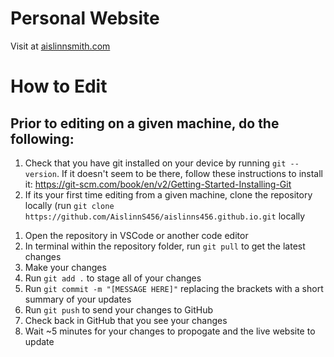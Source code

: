 # Personal Website
Visit at <a href="aislinnsmith.com" target="_blank">aislinnsmith.com</a>

# How to Edit
<h2>Prior to editing on a given machine, do the following:</h2>
<ol>
  <li>Check that you have git installed on your device by running <code>git --version</code>. If it doesn't seem to be there, follow these instructions to install it: <a href="https://git-scm.com/book/en/v2/Getting-Started-Installing-Git" target="_blank">https://git-scm.com/book/en/v2/Getting-Started-Installing-Git</a></li>
  <li>If its your first time editing from a given machine, clone the repository locally (run <code>git clone https://github.com/AislinnS456/aislinns456.github.io.git</code> locally</li>
</ol>

<ol>
  <li>Open the repository in VSCode or another code editor</li>
  <li>In terminal within the repository folder, run <code>git pull</code> to get the latest changes</li>
  <li>Make your changes</li>
  <li>Run <code>git add .</code> to stage all of your changes</li>
  <li>Run <code>git commit -m "[MESSAGE HERE]"</code> replacing the brackets with a short summary of your updates</li>
  <li>Run <code>git push</code> to send your changes to GitHub</li>
  <li>Check back in GitHub that you see your changes</li>
  <li>Wait ~5 minutes for your changes to propogate and the live website to update</li>
</ol>
